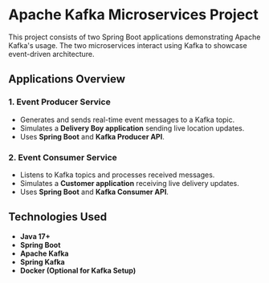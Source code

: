 # Apache Kafka Microservices Project

This project consists of two Spring Boot applications demonstrating Apache Kafka's usage. The two microservices interact using Kafka to showcase event-driven architecture.

## Applications Overview

### 1. **Event Producer Service**
- Generates and sends real-time event messages to a Kafka topic.
- Simulates a **Delivery Boy application** sending live location updates.
- Uses **Spring Boot** and **Kafka Producer API**.

### 2. **Event Consumer Service**
- Listens to Kafka topics and processes received messages.
- Simulates a **Customer application** receiving live delivery updates.
- Uses **Spring Boot** and **Kafka Consumer API**.


## Technologies Used
- **Java 17+**
- **Spring Boot**
- **Apache Kafka**
- **Spring Kafka**
- **Docker (Optional for Kafka Setup)**

